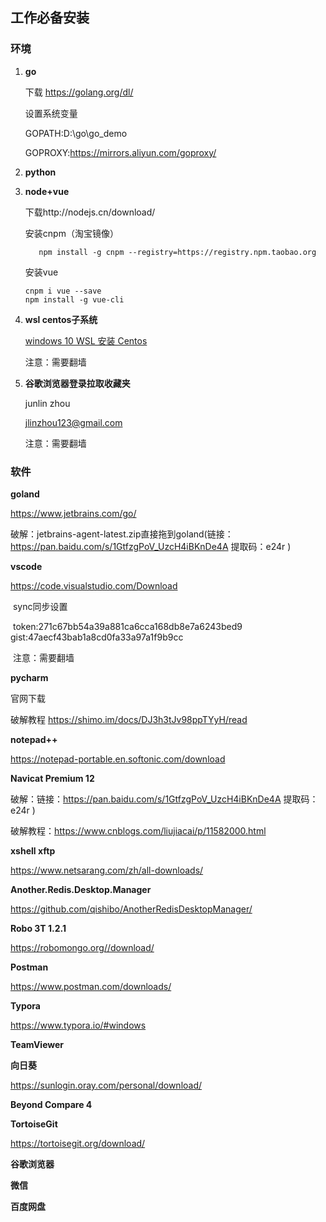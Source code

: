 

## 工作必备安装

### 环境

1. **go**

   下载 https://golang.org/dl/ 

   设置系统变量

   GOPATH:D:\go\go_demo

   GOPROXY:https://mirrors.aliyun.com/goproxy/

2. **python**

3. **node+vue**

    下载http://nodejs.cn/download/ 

    安装cnpm（淘宝镜像）  
    
    ```
       npm install -g cnpm --registry=https://registry.npm.taobao.org 
    ```
    
    安装vue
    
    ```
    cnpm i vue --save
    npm install -g vue-cli
    ```


4. **wsl centos子系统**

   [windows 10 WSL 安装 Centos](https://www.cnblogs.com/lyqf365/p/10100162.html)

   注意：需要翻墙

5. **谷歌浏览器登录拉取收藏夹**

   junlin zhou
   
   jlinzhou123@gmail.com
   
   注意：需要翻墙

### 软件

**goland** 

 https://www.jetbrains.com/go/ 

破解：jetbrains-agent-latest.zip直接拖到goland(链接：https://pan.baidu.com/s/1GtfzgPoV_UzcH4iBKnDe4A 提取码：e24r )

**vscode**

 https://code.visualstudio.com/Download 

​	sync同步设置

​	token:271c67bb54a39a881ca6cca168db8e7a6243bed9 
​	gist:47aecf43bab1a8cd0fa33a97a1f9b9cc

​	注意：需要翻墙

**pycharm**

官网下载

破解教程 https://shimo.im/docs/DJ3h3tJv98ppTYyH/read 



**notepad++**

 https://notepad-portable.en.softonic.com/download 

**Navicat Premium 12**

破解：链接：https://pan.baidu.com/s/1GtfzgPoV_UzcH4iBKnDe4A 提取码：e24r )

破解教程：https://www.cnblogs.com/liujiacai/p/11582000.html 

**xshell xftp**

 https://www.netsarang.com/zh/all-downloads/ 

**Another.Redis.Desktop.Manager**

 https://github.com/qishibo/AnotherRedisDesktopManager/ 

**Robo 3T 1.2.1**

 https://robomongo.org//download/ 

**Postman**

 https://www.postman.com/downloads/ 

**Typora**

 https://www.typora.io/#windows 

**TeamViewer**

**向日葵**

 https://sunlogin.oray.com/personal/download/ 

**Beyond Compare 4**

**TortoiseGit**

 https://tortoisegit.org/download/ 

**谷歌浏览器**

**微信**

**百度网盘**